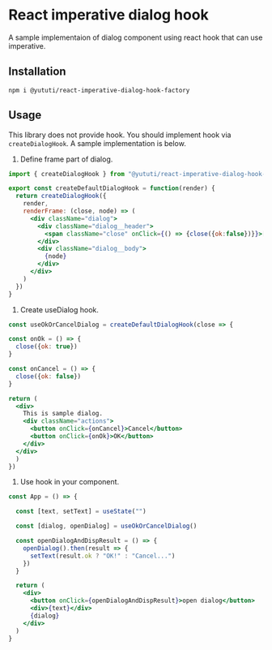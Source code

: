 # React imperative dialog hook

A sample implementaion of dialog component using react hook that can use imperative.

## Installation
```
npm i @yututi/react-imperative-dialog-hook-factory
```

## Usage

This library does not provide hook.
You should implement hook via `createDialogHook`.
A sample implementation is below.

1. Define frame part of dialog.

  ```jsx
  import { createDialogHook } from "@yututi/react-imperative-dialog-hook-factory"

  export const createDefaultDialogHook = function(render) {
    return createDialogHook({
      render,
      renderFrame: (close, node) => (
        <div className="dialog">
          <div className="dialog__header">
            <span className="close" onClick={() => {close({ok:false})}}>[x]</span>
          </div>
          <div className="dialog__body">
            {node}
          </div>
        </div>
      )
    })
  }
  ```

1. Create useDialog hook.
  
  ```jsx
  const useOkOrCancelDialog = createDefaultDialogHook(close => {

  const onOk = () => {
    close({ok: true})
  }

  const onCancel = () => {
    close({ok: false})
  }

  return (
    <div>
      This is sample dialog.
      <div className="actions">
        <button onClick={onCancel}>Cancel</button>
        <button onClick={onOk}>OK</button>
      </div>
    </div>
    )
  })
  ```

1. Use hook in your component.
  ```jsx
  const App = () => {

    const [text, setText] = useState("")

    const [dialog, openDialog] = useOkOrCancelDialog()

    const openDialogAndDispResult = () => {
      openDialog().then(result => {
        setText(result.ok ? "OK!" : "Cancel...")
      })
    }

    return (
      <div>
        <button onClick={openDialogAndDispResult}>open dialog</button>
        <div>{text}</div>
        {dialog}
      </div>
    )
  }
  ```
